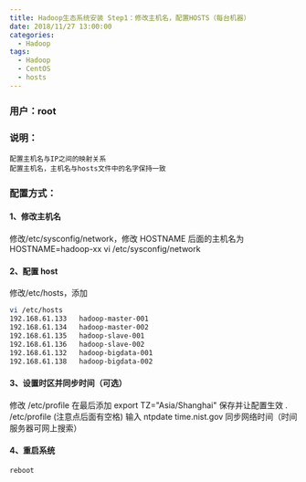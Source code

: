 ```yaml
---
title: Hadoop生态系统安装 Step1：修改主机名，配置HOSTS（每台机器）
date: 2018/11/27 13:00:00
categories:
  - Hadoop
tags:
  - Hadoop
  - CentOS
  - hosts
---
```


<!--more-->

### 用户：root

### 说明：

    配置主机名与IP之间的映射关系
    配置主机名，主机名与hosts文件中的名字保持一致

### 配置方式：

#### 1、修改主机名

修改/etc/sysconfig/network，修改 HOSTNAME 后面的主机名为 HOSTNAME=hadoop-xx
vi /etc/sysconfig/network

#### 2、配置 host

修改/etc/hosts，添加

```bash
vi /etc/hosts
192.168.61.133   hadoop-master-001
192.168.61.134   hadoop-master-002
192.168.61.135   hadoop-slave-001
192.168.61.136   hadoop-slave-002
192.168.61.132   hadoop-bigdata-001
192.168.61.138   hadoop-bigdata-002
```

#### 3、设置时区并同步时间（可选）

修改 /etc/profile 在最后添加
export TZ="Asia/Shanghai"
保存并让配置生效 . /etc/profile (注意点后面有空格)
输入 ntpdate time.nist.gov 同步网络时间（时间服务器可网上搜索）

#### 4、重启系统

```bash
reboot
```
